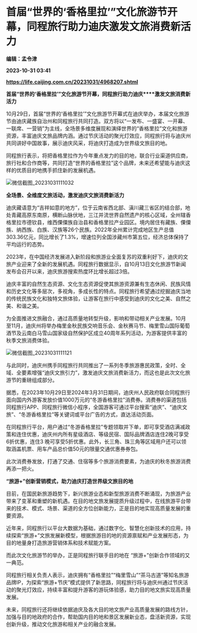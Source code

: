 # 首届“世界的‘香格里拉’”文化旅游节开幕，同程旅行助力迪庆激发文旅消费新活力
**编辑：孟令津**

**2023-10-31 03:41**

**https://life.caijing.com.cn/20231031/4968207.shtml**

**首届“世界的‘香格里拉’”文化旅游节开幕，同程旅行助力迪庆****激发文旅消费新活力**

10月29日，首届“世界的‘香格里拉’”文化旅游节开幕式在迪庆举办，本届文化旅游节由迪庆藏族自治州和同程旅行共同打造。双方将以“一发布、一盛宴、一开幕、一联席、一营销”为主线，全场景多维度展现和演绎世界的“香格里拉”文化和旅游资源，丰富迪庆文旅品牌内涵。通过节庆活动的聚光灯效应，同程旅行将与迪庆州共同讲好中国故事，展示迪庆风采，将迪庆打造成为世界级文旅目的地。

同程旅行表示，将把香格里拉作为今年重点发力的目的地，联合行业渠道供应商，旅行社和合作商等，共同打造“世界的香格里拉”这个品牌，未来还希望能与迪庆这样的优质目的地携手抓住新的发展机遇。

![微信截图_20231031111032](https://tx3.cdn.caijing.com.cn/2023/1031/1698721849546.jpg)

**全场景、全维度文旅活动，激发迪庆文旅消费新活力**

迪庆藏语意为“吉祥如意的地方”，位于云南省西北部、滇川藏三省区的结合部，地处青藏高原东南原，横断山脉伏地，三江并流世界自然遗产的核心区域，全州辖香格里拉市德钦县，维西傈僳族自治县和香格里拉产业园区。境内居住有藏族、傈僳族、纳西族、白族、汉族等26个民族。2022年全州累计完成地区生产总值303.36亿元，同比增长了1.3%，增速位列全国涉藏州市第五位，经济总体保持了平均运行的态势。

2023年，在中国经济发展进入新阶段和旅游业全面复苏的双重利好下，迪庆的文旅产业迎来了全新的发展机遇。同程旅行数据显示，自10月13日文化旅游节新闻发布会召开以来，迪庆旅游搜索热度环比增长超过3倍。

迪庆丰富的自然生态资源、文化生态资源促使其旅游资源兼有生态休闲、民族风情和历史文化等多层次，多视角，多成长性的特点。同程旅行希望通过挖掘迪庆当地的传统民族文化和独特文旅体验，让游客在旅行中感受到迪庆的文化之美、自然之美、和谐之美。

为全面推进文旅融合，通过高质量地转型升级，影响和带动相关产业发展。10月至11月，迪庆州将举办梅里金秋民族交响音乐会、金秋赛马节、梅里雪山国际葡萄酒节及云南白马雪山国家级自然保护区成立40周年系列活动，为游客提供丰富的秋季文旅消费体验。

![微信截图_20231031111121](https://img1.caijing.com.cn/2023/1031/1698721935522.jpg)

与此同时，迪庆州携手同程旅行共同推出了一系列冬季旅游惠民政策，全时、全域、全要素增强“迪庆文旅引力”，激发迪庆文旅消费新活力，而这也是此次文化旅游节的重磅组成部分。

据悉，在2023年10月29日至2024年3月31日期间，迪庆州人民政府联合同程旅行面向国内外游客发放价值1000万元的“冬游香格里拉”消费券。消费券的渠道包括同程旅行APP、同程旅行微信小程序，全国游客可通过平台搜索“迪庆”、“迪庆文旅”、“冬游香格里拉”等关键词或平台广告的方式，直达活动页面。

在同程旅行平台，用户通过“冬游香格里拉”专题领取并下单，即可享受酒店满减政策和连住优惠，迪庆州内所有星级酒店、等级民宿、国际品牌酒店连住2晚可享受6折优惠，连住3 晚可享受5折优惠。此外，长三⻆、珠三角等区域用户还可以领取涵盖机票、用车产品总价值50元的限量交通优惠券券包。

此次消费券发放，打通了交通、住宿等多个旅游消费要素，为迪庆的秋冬旅游消费再添一把火。

**“旅游+”创新营销模式，助力迪庆打造世界级文旅目的地**

目前，在国民新旅游趋势下，新兴旅游业态和新型旅游消费不断涌现，为旅游产业带来了变革和重塑的新机遇。在目的地文旅发展提质升级过程中，在线旅游平台带来的技术、模式、场景、渠道的全方位创新能力，正是目的地实现高质量发展的重要资源。

近年来，同程旅行以平台大数据为基础，通过数字化、智慧化创新技术的应用，持续探索“旅游+”文旅发展新模型，根据旅游目的地的资源禀赋和产业发展形态，为目的地量身打造旅游营销体系和技术赋能方案。

而此次文化旅游节的举办，正是同程旅行联手目的地在 “旅游+”创新合作领域的又一典范。

同程旅行相关负责人表示，迪庆拥有“香格里拉”“梅里雪山”“茶马古道”等知名旅游品牌IP，为探索“旅游+节庆”模式提供了新思路，同程旅行将与迪庆州通过节庆活动的聚光灯效应，持续丰富和提升游客的游玩体验感，助力目的地文旅实现高质量发展。

未来，同程旅行还将继续依据迪庆及各大目的地文旅产业高质量发展的路线方针，加强与目的地政府的合作，帮助国内目的地和景区发展新业态，盘活新资源，实现创新升级，推动文化旅游和相关产业的融合发展。